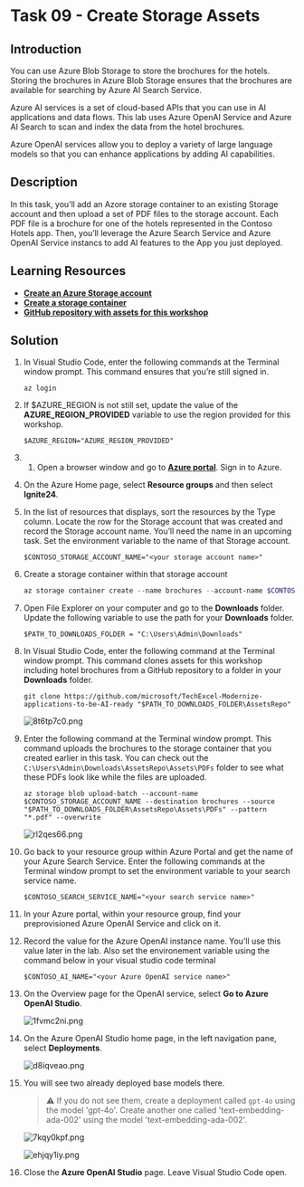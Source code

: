 # Task 09 - Create Storage Assets

## Introduction

You can use Azure Blob Storage to store the brochures for the hotels. Storing the brochures in Azure Blob Storage ensures that the brochures are available for searching by Azure AI Search Service.

Azure AI services is a set of cloud-based APIs that you can use in AI applications and data flows. This lab uses Azure OpenAI Service and Azure AI Search to scan and index the data from the hotel brochures. 

Azure OpenAI services allow you to deploy a variety of large language models so that you can enhance applications by adding AI capabilities.

## Description

In this task, you’ll add an Azore storage container to an existing Storage account and then upload a set of PDF files to the storage account. Each PDF file is a brochure for one of the hotels represented in the Contoso Hotels app. Then, you’ll leverage the Azure Search Service and Azure OpenAI Service instancs to add AI features to the App you just deployed.

## Learning Resources

- [**Create an Azure Storage account**](https://learn.microsoft.com/en-us/training/modules/create-azure-storage-account/ )
- [**Create a storage container**](https://learn.microsoft.com/en-us/training/modules/create-azure-storage-account/5-exercise-create-a-storage-account)
- [**GitHub repository with assets for this workshop**](https://github.com/microsoft/TechExcel-Modernize-applications-to-be-AI-ready )

## Solution

1. In Visual Studio Code, enter the following commands at the Terminal window prompt. This command ensures that you’re still signed in.

    ```
    az login
    ```

1. If $AZURE_REGION is not still set, update the value of the **AZURE_REGION_PROVIDED** variable to use the region provided for this workshop.

    ```
    $AZURE_REGION="AZURE_REGION_PROVIDED"
    ```

1. 1. Open a browser window and go to [**Azure portal**](https://portal.azure.com). Sign in to Azure.

1. On the Azure Home page, select **Resource groups** and then select **Ignite24**.

1. In the list of resources that displays, sort the resources by the Type column. Locate the row for the Storage account that was created and record the Storage account name. You’ll need the name in an upcoming task. Set the environment variable to the name of that Storage account.
   
    ```
    $CONTOSO_STORAGE_ACCOUNT_NAME="<your storage account name>"
    ```

1. Create a storage container within that storage account
    ```powershell
    az storage container create --name brochures --account-name $CONTOSO_STORAGE_ACCOUNT_NAME
    ``` 

1.  Open File Explorer on your computer and go to the **Downloads** folder. Update the following variable to use the path for your **Downloads** folder.

    ```
    $PATH_TO_DOWNLOADS_FOLDER = "C:\Users\Admin\Downloads"
    ```

1. In Visual Studio Code, enter the following command at the Terminal window prompt. This command clones assets for this workshop including hotel brochures from a GitHub repository to a folder in your **Downloads** folder. 

    ```
    git clone https://github.com/microsoft/TechExcel-Modernize-applications-to-be-AI-ready "$PATH_TO_DOWNLOADS_FOLDER\AssetsRepo"
    ```

    ![8t6tp7c0.png](../../media/8t6tp7c0.png)


1. Enter the following command at the Terminal window prompt. This command uploads the brochures to the storage container that you created earlier in this task. You can check out the `C:\Users\Admin\Downloads\AssetsRepo\Assets\PDFs` folder to see what these PDFs look like while the files are uploaded.

    ```
    az storage blob upload-batch --account-name $CONTOSO_STORAGE_ACCOUNT_NAME --destination brochures --source "$PATH_TO_DOWNLOADS_FOLDER\AssetsRepo\Assets\PDFs" --pattern "*.pdf" --overwrite
    ```

    ![rl2qes66.png](../../media/rl2qes66.png)


1. Go back to your resource group within Azure Portal and get the name of your Azure Search Service. Enter the following commands at the Terminal window prompt to set the environment variable to your search service name.

    ```
    $CONTOSO_SEARCH_SERVICE_NAME="<your search service name>"
    ```

1. In your Azure portal, within your resource group, find your preprovisioned Azure OpenAI Service and click on it.

1. Record the value for the Azure OpenAI instance name. You’ll use this value later in the lab. Also set the environement variable using the command below in your visual studio code terminal

    ```
    $CONTOSO_AI_NAME="<your Azure OpenAI service name>"
    ```

1. On the Overview page for the OpenAI service, select **Go to Azure OpenAI Studio**.

    ![1fvmc2ni.png](../../media/1fvmc2ni.png)

1. On the Azure OpenAI Studio home page, in the left navigation pane, select **Deployments**.

    ![d8iqveao.png](../../media/d8iqveao.png)

1. You will see two already deployed base models there. 

    > :warning: If you do not see them, create a deployment called `gpt-4o` using the model 'gpt-4o'. Create another one called 'text-embedding-ada-002' using the model 'text-embedding-ada-002'.

    ![7kqy0kpf.png](../../media/7kqy0kpf.png)

    ![ehjqy1iy.png](../../media/ehjqy1iy.png)

1. Close the **Azure OpenAI Studio** page. Leave Visual Studio Code open.